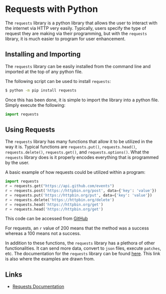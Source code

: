 # Requests with Python

The `requests` library is a python library that allows the user to interact with the internet via HTTP very easily. Typically, users specify the type of request they are making via their programming, but with the `requests` library, it is much easier to program for user enhancement. 

## Installing and Importing

The `requests` library can be easily installed from the command line and imported at the top of any python file. 

The following script can be used to install `requests`:

```bash
$ python -m pip install requests
```

Once this has been done, it is simple to import the library into a python file. Simply execute the following:

```python
import requests
```

## Using Requests

The `requests` library has many functions that allow it to be utilized in the way it is. Typical functions are `requests.put()`, `requests.head()`, `requests.delete()`, `requests.get()`, and `requests.options()`. What the `requests` library does is it properly encodes everything that is programmed by the user. 

A basic example of how requests could be utilized within a program:

```python
import requests
r = requests.get("https://api.github.com/events")
r = requests.post('https://httpbin.org/post', data={'key': 'value'})
r = requests.put('https://httpbin.org/put', data={'key': 'value'})
r = requests.delete('https://httpbin.org/delete')
r = requests.head('https://httpbin.org/get')
r = requests.head('https://httpbin.org/get')
```

This code can be accessed from [GitHub](https://github.com/cybertraining-dsc/reu2022/tree/main/project/requests/test-requests.md)

For requests, an `r` value of 200 means that the method was a success whereas a 100 means not a success. 

In addition to these functions, the `requests` library has a plethora of other functionalities. It can send more data, convert to `json` files, execute `patches`, etc. The documentation for the `requests` library can be found [here](https://requests.readthedocs.io/en/latest/user/quickstart/#passing-parameters-in-urls). This link is also where the examples are drawn from.


## Links

* [Requests Documentation](https://requests.readthedocs.io/en/latest/user/quickstart/#passing-parameters-in-urls)